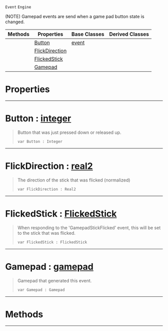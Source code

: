  `Event` `Engine`



(NOTE) Gamepad events are send when a game pad button state is changed.

|Methods|Properties|Base Classes|Derived Classes|
|---|---|---|---|
| |[ Button](https://github.com/zeroengineteam/ZeroDocs/code_reference/class_reference/gamepadevent.markdown#button-zero-engine-docum)|[event](https://github.com/zeroengineteam/ZeroDocs/code_reference/class_reference/event.markdown)| |
| |[ FlickDirection](https://github.com/zeroengineteam/ZeroDocs/code_reference/class_reference/gamepadevent.markdown#flickdirection-zero-engi)| | |
| |[ FlickedStick](https://github.com/zeroengineteam/ZeroDocs/code_reference/class_reference/gamepadevent.markdown#flickedstick-zero-engine)| | |
| |[ Gamepad](https://github.com/zeroengineteam/ZeroDocs/code_reference/class_reference/gamepadevent.markdown#gamepad-zero-engine-docu)| | |


 #  Properties


---  
 #  Button : [integer](https://github.com/zeroengineteam/ZeroDocs/code_reference/zilch_base_types/integer.markdown)

> Button that was just pressed down or released up.
> ``` lang=cpp, name=Zilch
> var Button : Integer


---  
 #  FlickDirection : [real2](https://github.com/zeroengineteam/ZeroDocs/code_reference/zilch_base_types/real2.markdown)

> The direction of the stick that was flicked (normalized)
> ``` lang=cpp, name=Zilch
> var FlickDirection : Real2


---  
 #  FlickedStick : [FlickedStick](https://github.com/zeroengineteam/ZeroDocs/code_reference/enum_reference.markdown#flickedstick)

> When responding to the 'GamepadStickFlicked' event, this will be set to the stick that was flicked.
> ``` lang=cpp, name=Zilch
> var FlickedStick : FlickedStick


---  
 #  Gamepad : [gamepad](https://github.com/zeroengineteam/ZeroDocs/code_reference/class_reference/gamepad.markdown)

> Gamepad that generated this event.
> ``` lang=cpp, name=Zilch
> var Gamepad : Gamepad


---  
 #  Methods


---  
 

 